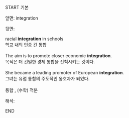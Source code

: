 START
기본

앞면:
integration


뒷면:
<div>racial <strong>integration</strong> in schools </div><div><div>학교 내의 인종 간 통합</div></div><div><br></div><div><div>The aim is to promote closer economic <strong>integration</strong>. </div><div><div>목적은 더 긴밀한 경제 통합을 진척시키는 것이다.</div></div></div><div><br></div><div><div>She became a leading promoter of European <strong>integration</strong>. </div><div><div>그녀는 유럽 통합의 주도적인 옹호자가 되었다.</div></div></div><div><br></div><div>통합 , (수학) 적분</div>


해석:

END